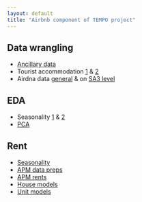 ```yaml
---
layout: default
title: "Airbnb component of TEMPO project"
---
```


## Data wrangling 

 - [Ancillary data](05_misc_data.html)  
 - Tourist accommodation [1](06_tourist_accomodation_01.html) & [2](06_tourist_accomodation_01.html)
 - Airdna data [general](08_Airbnb_03.html) & on [SA3 level](17_Airbnb_SA3_prep.html)

## EDA 

 - Seasonality [1](18_Airbnb_seasonal_decomp_GNO.html) & [2](19_Airbnb_seasonal_SA3.html)
 - [PCA](22_Airbnb_SA3_PCA.html)  

## Rent

 - [Seasonality](26_Airbnb_seasonal_decomp_revenue.html)
 - [APM data preps](28_Airbnb_SA2_APM_rents-data_prep.html)
 - [APM rents](29_Airbnb_SA2_APM_rents-EDA.html)
 - [House models](30_Airbnb_SA2_APM_rents-model_house.html)
 - [Unit models](30_Airbnb_SA2_APM_rents-model_unit.html)
